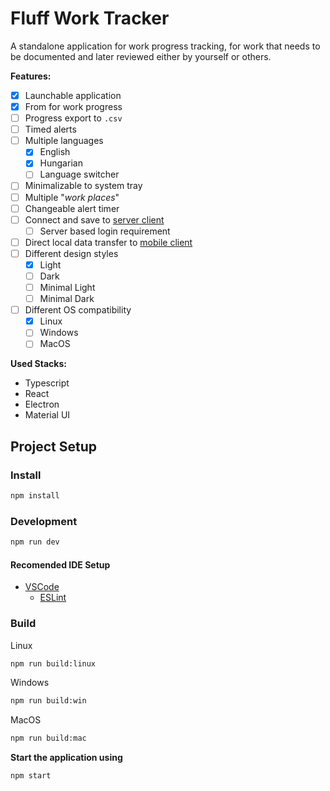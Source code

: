 # Fluff Work Tracker

A standalone application for work progress tracking, for work that needs to be documented and later reviewed either by yourself or others.

**Features:**

-   [x] Launchable application
-   [x] From for work progress
-   [ ] Progress export to `.csv`
-   [ ] Timed alerts
-   [ ] Multiple languages
    -   [x] English
    -   [x] Hungarian
    -   [ ] Language switcher
-   [ ] Minimalizable to system tray
-   [ ] Multiple "_work places_"
-   [ ] Changeable alert timer
-   [ ] Connect and save to [server client]()
    -   [ ] Server based login requirement
-   [ ] Direct local data transfer to [mobile client]()
-   [ ] Different design styles
    -   [x] Light
    -   [ ] Dark
    -   [ ] Minimal Light
    -   [ ] Minimal Dark
-   [ ] Different OS compatibility
    -   [x] Linux
    -   [ ] Windows
    -   [ ] MacOS

**Used Stacks:**

-   Typescript
-   React
-   Electron
-   Material UI

## Project Setup

### Install

```bash
npm install
```

### Development

```bash
npm run dev
```

#### Recomended IDE Setup

-   [VSCode](https://code.visualstudio.com/)
    -   [ESLint](https://marketplace.visualstudio.com/items?itemName=dbaeumer.vscode-eslint)

### Build

Linux

```bash
npm run build:linux
```

Windows

```bash
npm run build:win
```

MacOS

```bash
npm run build:mac
```

**Start the application using**

```bash
npm start
```
